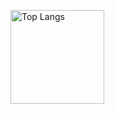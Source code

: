 <p align="left"> 
  <img alt="Top Langs" height="150px" src="https://github-readme-stats.vercel.app/api/top-langs/?username=kosei07&layout=compact&show_icons=true&theme=onedark" />
</p>
